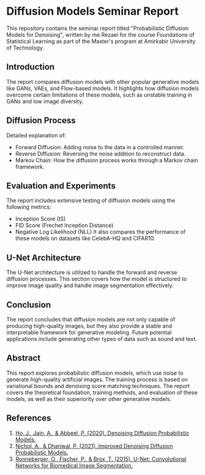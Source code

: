 # Diffusion Models Seminar Report

This repository contains the seminar report titled "Probabilistic Diffusion Models for Denoising", written by me Rezaei for the course Foundations of Statistical Learning as part of the Master's program at Amirkabir University of Technology.

## Introduction
The report compares diffusion models with other popular generative models like GANs, VAEs, and Flow-based models. It highlights how diffusion models overcome certain limitations of these models, such as unstable training in GANs and low image diversity.

## Diffusion Process
Detailed explanation of:

- Forward Diffusion: Adding noise to the data in a controlled manner.
- Reverse Diffusion: Reversing the noise addition to reconstruct data.
- Markov Chain: How the diffusion process works through a Markov chain framework.

## Evaluation and Experiments
The report includes extensive testing of diffusion models using the following metrics:

- Inception Score (IS)
- FID Score (Frechet Inception Distance)
- Negative Log Likelihood (NLL)
It also compares the performance of these models on datasets like CelebA-HQ and CIFAR10.

## U-Net Architecture
The U-Net architecture is utilized to handle the forward and reverse diffusion processes. This section covers how the model is structured to improve image quality and handle image segmentation effectively.

## Conclusion
The report concludes that diffusion models are not only capable of producing high-quality images, but they also provide a stable and interpretable framework for generative modeling. Future potential applications include generating other types of data such as sound and text.

## Abstract
This report explores probabilistic diffusion models, which use noise to generate high-quality artificial images. The training process is based on variational bounds and denoising score matching techniques. The report covers the theoretical foundation, training methods, and evaluation of these models, as well as their superiority over other generative models.

## References
1. [Ho, J., Jain, A., & Abbeel, P. (2020). Denoising Diffusion Probabilistic Models.](https://arxiv.org/abs/2006.11239)
2. [Nichol, A., & Dhariwal, P. (2021). Improved Denoising Diffusion Probabilistic Models.](https://arxiv.org/abs/2102.09672)
3. [Ronneberger, O., Fischer, P., & Brox, T. (2015). U-Net: Convolutional Networks for Biomedical Image Segmentation.](https://arxiv.org/abs/1505.04597)
